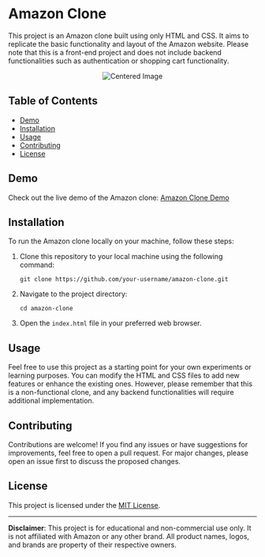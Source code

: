 # Amazon Clone

This project is an Amazon clone built using only HTML and CSS. It aims to replicate the basic functionality and layout of the Amazon website. Please note that this is a front-end project and does not include backend functionalities such as authentication or shopping cart functionality.

<div style="display: flex; justify-content: center; align-items: center;">
    <img src="https://github.com/HorizonChaser12/Amazon_Clone/assets/78254378/e127fb7e-a56b-4a36-a122-134dfcd97c9e" alt="Centered Image">
</div>

## Table of Contents
- [Demo](#demo)
- [Installation](#installation)
- [Usage](#usage)
- [Contributing](#contributing)
- [License](#license)

## Demo

Check out the live demo of the Amazon clone: [Amazon Clone Demo](https://horizonchaser12.github.io/Amazon_Clone/)

## Installation

To run the Amazon clone locally on your machine, follow these steps:

1. Clone this repository to your local machine using the following command:
   ```
   git clone https://github.com/your-username/amazon-clone.git
   ```

2. Navigate to the project directory:
   ```
   cd amazon-clone
   ```

3. Open the `index.html` file in your preferred web browser.

## Usage

Feel free to use this project as a starting point for your own experiments or learning purposes. You can modify the HTML and CSS files to add new features or enhance the existing ones. However, please remember that this is a non-functional clone, and any backend functionalities will require additional implementation.

## Contributing

Contributions are welcome! If you find any issues or have suggestions for improvements, feel free to open a pull request. For major changes, please open an issue first to discuss the proposed changes.

## License

This project is licensed under the [MIT License](LICENSE).

---

**Disclaimer**: This project is for educational and non-commercial use only. It is not affiliated with Amazon or any other brand. All product names, logos, and brands are property of their respective owners.
